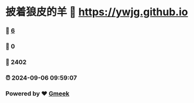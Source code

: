 # 披着狼皮的羊 :link: https://ywjg.github.io 
### :page_facing_up: [6](https://ywjg.github.io/tag.html) 
### :speech_balloon: 0 
### :hibiscus: 2402 
### :alarm_clock: 2024-09-06 09:59:07 
### Powered by :heart: [Gmeek](https://github.com/Meekdai/Gmeek)
